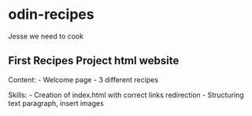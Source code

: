 # odin-recipes
Jesse we need to cook

First Recipes Project html website
----------------------------------

Content: - Welcome page
         - 3 different recipes

Skills:  - Creation of index.html with correct links redirection
         - Structuring text paragraph, insert images